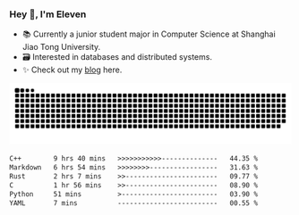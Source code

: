 ### Hey 👋, I'm Eleven

- 📚 Currently a junior student major in Computer Science at Shanghai Jiao Tong University.
- 🗃️ Interested in databases and distributed systems.
- ✨ Check out my [blog](https://el-even-11.github.io/Blog/) here.

![github contribution grid snake animation](https://raw.githubusercontent.com/El-even-11/El-even-11/output/github-contribution-grid-snake.svg)

<!--START_SECTION:waka-->

```text
C++        9 hrs 40 mins   >>>>>>>>>>>--------------   44.35 %
Markdown   6 hrs 54 mins   >>>>>>>>-----------------   31.63 %
Rust       2 hrs 7 mins    >>-----------------------   09.77 %
C          1 hr 56 mins    >>-----------------------   08.90 %
Python     51 mins         >------------------------   03.90 %
YAML       7 mins          -------------------------   00.55 %
```

<!--END_SECTION:waka-->
